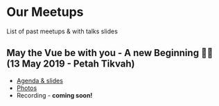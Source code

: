 # Our Meetups
List of past meetups &amp; with talks slides

## May the Vue be with you - A new Beginning 🎉🎉 (13 May 2019 - Petah Tikvah)
- [Agenda & slides](https://github.com/vue-js-israel/meetups/blob/master/may_2019_meetup.md)
- [Photos](https://www.facebook.com/pg/officalVuejsIsrael/photos/?tab=album&album_id=759479367781015)
- Recording - **coming soon!**
